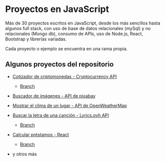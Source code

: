# Proyectos en JavaScript 

Más de 30 proyectos escritos en JavaScript, desde los más sencillos hasta algunos full stack, con uso de base de datos  relacionales (mySql) y no relacionales (Mongo db), consumo de APIs, uso de Node.js, React, Bootstrap y  librerías variadas.

Cada proyecto  o ejemplo se encuentra en una rama propia.

## Algunos proyectos del repositorio

* [Cotizador de criptomonedas - Cryptocurrency API](https://cotizador-cripto-moneda.netlify.app/)
    - [Branch](https://github.com/hall9zeha/JavaScript-Projects/tree/CryptoCurrencyQuote)
* [Buscador de imágenes - API de pixabay](https://github.com/hall9zeha/JavaScript-Projects/tree/ProyectPixabayApi)
    
* [Mostrar el clima de un lugar - API de OpenWeatherMap](https://github.com/hall9zeha/JavaScript-Projects/tree/ApiWeatherProyect)
* [Buscar la letra de una canción - Lyrics.ovh API](https://buscador-lyric-music.netlify.app/)
    - [Branch](https://github.com/hall9zeha/JavaScript-Projects/tree/ProyectSearchMusicLyric)
* [Calcular préstamos - React](https://cotizador-prestamo-react.netlify.app/
)
    - [Branch](https://github.com/hall9zeha/JavaScript-Projects/tree/reactProyectLoans)
* y otros más




